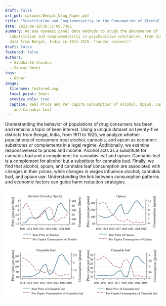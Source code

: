 ```yaml
---
draft: false
url_pdf: uploads/Bengal_Drug_Paper.pdf
title: "Substitution and Complementarity in the Consumption of Alcohol, Cannabis, and Opium"
date: 2022-06-18T16:32:00.738Z
summary: We use dynamic panel data methods to study the phenomenon of
  substitution and complementarity in psychoactive substances, from historical
  data from Bengal, India in 1911-1925. *(under review!)*
draft: false
featured: false
authors:
  - Siddharth Chandra
  - Gaurav Doshi
tags:
  - Other
image:
  filename: featured.png
  focal_point: Smart
  preview_only: true
  caption: Real Price and Per Capita Consumption of Alcohol, Opium, Cannabis Bud,
    and Cannabis Leaf
---
```

Understanding the behavior of populations of drug consumers has been and remains a topic of keen interest. Using a unique dataset on twenty-five districts from Bengal, India, from 1911 to 1925, we analyze whether populations of consumers treat alcohol, cannabis, and opium as economic substitutes or complements in a legal regime. Additionally, we examine responsiveness to prices and income. Alcohol acts as a substitute for cannabis bud and a complement for cannabis leaf and opium. Cannabis leaf is a complement for alcohol but a substitute for cannabis bud. Finally, we find that alcohol, opium, and cannabis leaf consumption are associated with changes in their prices, while changes in wages influence alcohol, cannabis bud, and opium use. Understanding the link between consumption patterns and economic factors can guide harm reduction strategies.

![](featured.png "Real Price and Per Capita Consumption of Alcohol, Opium, Cannabis Bud, and Cannabis Leaf")
